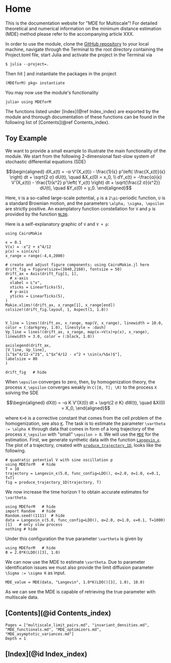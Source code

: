 # Home

This is the documentation website for "MDE for Multiscale"! For detailed theoretical and numerical information on the minimum distance estimation (MDE) method please refer to the accompanying article XXX.

In order to use the module, clone the [GitHub repository](https://github.com/UQatKIT/MDEforM) to your local machine, navigate through the Terminal to the root directory containing the
Project.toml file, start Julia and activate the project in the Terminal via
```
$ julia --project=.
```
Then hit ] and instantiate the packages in the project
```julia-repl
(MDEforM) pkg> instantiate 
```
You may now use the module's functionality
```julia-repl
julia> using MDEforM
```
The functions listed under [Index](@ref Index_index) are exported by the module and thorough documentation of these functions 
can be found in the following list of [Contents](@ref Contents_index).

## Toy Example

We want to provide a small example to illustrate the main functionality of the module. We start from the following 2-dimensional fast-slow system of stochastic differential equations (SDE)
```math
\begin{aligned}
  dX_ϵ(t) = -α V'(X_ϵ(t)) - \frac{1}{ϵ} p'\left( \frac{X_ϵ(t)}{ϵ} \right) dt  + \sqrt{2 σ} dU(t), \quad &X_ϵ(0) = x_0, \\
  dY_ϵ(t) = -\frac{α}{ϵ} V'(X_ϵ(t)) - \frac{1}{ϵ^2} p'\left( Y_ϵ(t) \right) dt  + \sqrt{\frac{2 σ}{ϵ^2}} dU(t), \quad &Y_ϵ(0) = y_0.
\end{aligned}
```
Here, ``V`` is a so-called large-scale potential, ``p`` is a ``2\pi``-periodic function, ``U`` is a standard Brownian motion, and the parameters ``\alpha, \sigma, \epsilon`` are strictly positive. An examplatory function constellation for ``V`` and ``p`` is provided by the function [`NLDO`](@ref).

Here is a self-explanatory graphic of ``V`` and ``V + p``:

```@setup potential_graphic
using CairoMakie

ϵ = 0.1
V(x) = -x^2 + x^4/12
p(x) = sin(x/ϵ)
x_range = range(-4,4,2000)

# create and adjust figure components; using CairoMakie.jl here
drift_fig = Figure(size=(3840,2160), fontsize = 50)
drift_ax = Axis(drift_fig[1, 1],
  # x-axis
  xlabel = L"x",
  xticks = LinearTicks(5),
  # y-axis
  yticks = LinearTicks(5),
)
Makie.xlims!(drift_ax, x_range[1], x_range[end])
colsize!(drift_fig.layout, 1, Aspect(1, 1.8))
  

V_line = lines!(drift_ax, x_range, map(V, x_range), linewidth = 10.0, color = (:darkgrey, 1.0), linestyle = :dash)
Vp_line = lines!(drift_ax, x_range, map(x->V(x)+p(x), x_range), linewidth = 3.0, color = (:black, 1.0))

axislegend(drift_ax,
[V_line, Vp_line],
[L"$x^4/12-x^2$", L"$x^4/12 - x^2 + \sin(x/%$ϵ)$"],
labelsize = 80
)
```

```@example potential_graphic
drift_fig   # hide
```

When ``\epsilon`` converges to zero, then, by homogenization theory, the process ``X_\epsilon`` converges weakly in ``C([0, T]; \R)`` to the process ``X`` solving the SDE
```math
\begin{aligned}
  dX(t) = -α K V'(X(t)) dt  + \sqrt{2 σ K} dW(t), \quad &X(0) = X_0,
\end{aligned}
```
where ``K>0`` is a corrective constant that comes from the cell problem of the homogenization, see also [`K`](@ref). The task is to estimate the parameter ``\vartheta := \alpha K`` 
through data that comes in form of a long trajectory of the process ``X_\epsilon`` with "small" ``\epsilon > 0``. We will use the [`MDE`](@ref) for the estimation. First, we generate synthetic
data with the function [`Langevin_ϵ`](@ref). The plot of a trajectory, created with [`produce_trajectory_1D`](@ref), looks like the following.
```@example
# quadratic potential V with sine oscillation p
using MDEforM   # hide
T = 10
trajectory = Langevin_ϵ(5.0, func_config=LDO(), α=2.0, σ=1.0, ϵ=0.1, T=T)
fig = produce_trajectory_1D(trajectory, T)
```

We now increase the time horizon ``T`` to obtain accurate estimates for ``\vartheta``.
```@example toy_example
using MDEforM   # hide
import Random   # hide
Random.seed!(1111)  # hide
data = Langevin_ϵ(5.0, func_config=LDO(), α=2.0, σ=1.0, ϵ=0.1, T=1000)[1]   # only slow process
nothing # hide
```
Under this configuration the true parameter ``\vartheta`` is given by
```@example
using MDEforM   # hide
ϑ = 2.0*K(LDO()[3], 1.0)
```
We can now use the MDE to estimate ``\vartheta``. Due to parameter identification issues we must also provide the limit diffusion parameter ``\Sigma := \sigma K`` as input.
```@example toy_example
MDE_value = MDE(data, "Langevin", 1.0*K(LDO()[3], 1.0), 10.0)
```

As we can see the MDE is capable of retrieving the true parameter with multiscale data.


## [Contents](@id Contents_index)

```@contents
Pages = ["multiscale_limit_pairs.md", "invariant_densities.md", "MDE_functionals.md", "MDE_optimizers.md", "MDE_asymptotic_variances.md"]
Depth = 1
```

## [Index](@id Index_index)

```@index
```
